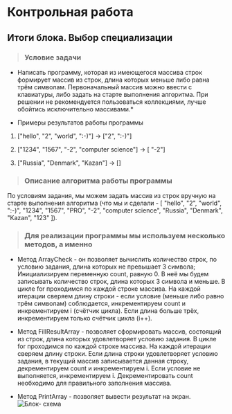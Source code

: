﻿# Контрольная работа

## Итоги блока. Выбор специализации

>### Условие задачи

* Написать программу, которая из имеющегося массива строк формирует массив из строк, длина которых меньше либо равна трём символам. Первоначальный массив можно ввести с клавиатуры, либо задать на старте выполнения алгоритма. При решении не рекомендуется пользоваться коллекциями, лучше обойтись исключительно массивами.*

* Примеры результатов работы программы

1. ["hello", "2", "world", ":-)"] -> ["2", ":-)"]

2. ["1234", "1567", "-2", "computer science"] -> [ "-2"]

3. ["Russia", "Denmark", "Kazan"] -> []

> ### Описание алгоритма работы программы

По условиям задания, мы можем задать массив из строк вручную на старте выполнения алгоритма (что мы и сделали - [ "hello", "2", "world", ":-)", "1234", "1567", "PRO", "-2", "computer science", "Russia", "Denmark", "Kazan", "123" ]).

> ### Для реализации программы мы используем несколько методов, а именно

* Метод ArrayCheck - он позволяет вычислить количество строк, по условию задания, длина которых не превышает 3 символа;
Инициализируем переменную count, равную 0. В неё мы будем записывать количество строк, длина которых 3 символа и меньше.
В цикле for проходимся по каждой строке массива. На каждой итерации сверяем длину строки - если условие (меньше либо равно трём символам) соблюдается, инкрементируем count и инкрементируем i (счётчик цикла). Если длина больше трёх, инкрементируем только счётчик цикла (i++).

* Метод FillResultArray - позволяет сформировать массив, состоящий из строк, длина которых удовлетворяет условию задания.
В цикле for проходимся по каждой строке массива. На каждой итерации сверяем длину строки. Если длина строки удовлетворяет условию задания, в текущий массив записывается данная строку, декрементируем count и инкрементируем i. Если условие не выполняется, инкрементируем i.
Декрементировать count необходимо для правильного заполнения массива.

* Метод PrintArray - позволяет вывести результат на экран.
![Блок- схема](https://user-images.githubusercontent.com/122710001/224473463-eeafc20d-d13a-4692-ae9a-2a22aa6e5c23.png)

